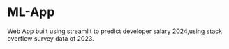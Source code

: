 # ML-App
Web App built using streamlit to predict developer salary 2024,using stack overflow survey data of 2023.
